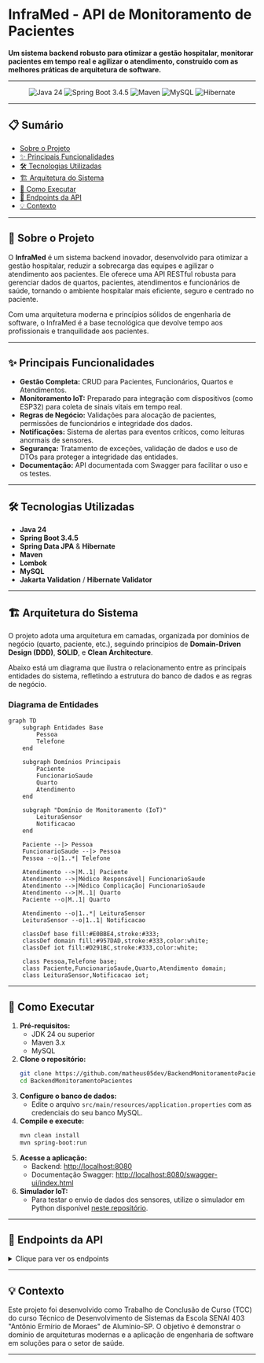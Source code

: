 # InfraMed - API de Monitoramento de Pacientes

**Um sistema backend robusto para otimizar a gestão hospitalar, monitorar pacientes em tempo real e agilizar o atendimento, construído com as melhores práticas de arquitetura de software.**

---

<p align="center">
  <img src="https://img.shields.io/badge/Java-24-blue?logo=java&logoColor=white" alt="Java 24">
  <img src="https://img.shields.io/badge/Spring_Boot-3.4.5-green?logo=spring&logoColor=white" alt="Spring Boot 3.4.5">
  <img src="https://img.shields.io/badge/Maven-4.0.0-red?logo=apache-maven&logoColor=white" alt="Maven">
  <img src="https://img.shields.io/badge/MySQL-8.0-orange?logo=mysql&logoColor=white" alt="MySQL">
  <img src="https://img.shields.io/badge/Hibernate-6.2-blueviolet?logo=hibernate&logoColor=white" alt="Hibernate">
</p>

---

## 📋 Sumário

- [Sobre o Projeto](#-sobre-o-projeto)
- [✨ Principais Funcionalidades](#-principais-funcionalidades)
- [🛠️ Tecnologias Utilizadas](#-tecnologias-utilizadas)
- [🏗️ Arquitetura do Sistema](#-arquitetura-do-sistema)
- [🚀 Como Executar](#-como-executar)
- [📄 Endpoints da API](#-endpoints-da-api)
- [💡 Contexto](#-contexto)

---

## 📖 Sobre o Projeto

O **InfraMed** é um sistema backend inovador, desenvolvido para otimizar a gestão hospitalar, reduzir a sobrecarga das equipes e agilizar o atendimento aos pacientes. Ele oferece uma API RESTful robusta para gerenciar dados de quartos, pacientes, atendimentos e funcionários de saúde, tornando o ambiente hospitalar mais eficiente, seguro e centrado no paciente.

Com uma arquitetura moderna e princípios sólidos de engenharia de software, o InfraMed é a base tecnológica que devolve tempo aos profissionais e tranquilidade aos pacientes.

---

## ✨ Principais Funcionalidades

- **Gestão Completa:** CRUD para Pacientes, Funcionários, Quartos e Atendimentos.
- **Monitoramento IoT:** Preparado para integração com dispositivos (como ESP32) para coleta de sinais vitais em tempo real.
- **Regras de Negócio:** Validações para alocação de pacientes, permissões de funcionários e integridade dos dados.
- **Notificações:** Sistema de alertas para eventos críticos, como leituras anormais de sensores.
- **Segurança:** Tratamento de exceções, validação de dados e uso de DTOs para proteger a integridade das entidades.
- **Documentação:** API documentada com Swagger para facilitar o uso e os testes.

---

## 🛠️ Tecnologias Utilizadas

- **Java 24**
- **Spring Boot 3.4.5**
- **Spring Data JPA** & **Hibernate**
- **Maven**
- **Lombok**
- **MySQL**
- **Jakarta Validation** / **Hibernate Validator**

---

## 🏗️ Arquitetura do Sistema

O projeto adota uma arquitetura em camadas, organizada por domínios de negócio (quarto, paciente, etc.), seguindo princípios de **Domain-Driven Design (DDD)**, **SOLID**, e **Clean Architecture**.

Abaixo está um diagrama que ilustra o relacionamento entre as principais entidades do sistema, refletindo a estrutura do banco de dados e as regras de negócio.

### Diagrama de Entidades

```mermaid
graph TD
    subgraph Entidades Base
        Pessoa
        Telefone
    end

    subgraph Domínios Principais
        Paciente
        FuncionarioSaude
        Quarto
        Atendimento
    end

    subgraph "Domínio de Monitoramento (IoT)"
        LeituraSensor
        Notificacao
    end

    Paciente --|> Pessoa
    FuncionarioSaude --|> Pessoa
    Pessoa --o|1..*| Telefone

    Atendimento -->|M..1| Paciente
    Atendimento -->|Médico Responsável| FuncionarioSaude
    Atendimento -->|Médico Complicação| FuncionarioSaude
    Atendimento -->|M..1| Quarto
    Paciente --o|M..1| Quarto

    Atendimento --o|1..*| LeituraSensor
    LeituraSensor --o|1..1| Notificacao

    classDef base fill:#E0BBE4,stroke:#333;
    classDef domain fill:#957DAD,stroke:#333,color:white;
    classDef iot fill:#D291BC,stroke:#333,color:white;

    class Pessoa,Telefone base;
    class Paciente,FuncionarioSaude,Quarto,Atendimento domain;
    class LeituraSensor,Notificacao iot;
```

---

## 🚀 Como Executar

1.  **Pré-requisitos:**
    *   JDK 24 ou superior
    *   Maven 3.x
    *   MySQL
2.  **Clone o repositório:**
    ```bash
    git clone https://github.com/matheus05dev/BackendMonitoramentoPacientes
    cd BackendMonitoramentoPacientes
    ```
3.  **Configure o banco de dados:**
    *   Edite o arquivo `src/main/resources/application.properties` com as credenciais do seu banco MySQL.
4.  **Compile e execute:**
    ```bash
    mvn clean install
    mvn spring-boot:run
    ```
5.  **Acesse a aplicação:**
    *   Backend: [http://localhost:8080](http://localhost:8080)
    *   Documentação Swagger: [http://localhost:8080/swagger-ui/index.html](http://localhost:8080/swagger-ui/index.html)
6.  **Simulador IoT:**
    *   Para testar o envio de dados dos sensores, utilize o simulador em Python disponível [neste repositório](https://github.com/matheus05dev/SimuladorIoTMonitoramentoPacientes).

---

## 📄 Endpoints da API

<details>
<summary>Clique para ver os endpoints</summary>

### Quarto
Base URL: `/api/quarto`

| Método | URL | Descrição |
|---|---|---|
| GET | `/` | Lista todos os quartos |
| GET | `/{id}` | Busca quarto por ID |
| POST | `/` | Cria novo quarto |
| PUT | `/{id}` | Altera quarto existente |
| DELETE | `/{id}` | Remove quarto |

### Paciente
Base URL: `/api/pacientes`

| Método | URL | Descrição |
|---|---|---|
| POST | `/` | Cria novo paciente |
| GET | `/` | Lista todos os pacientes |
| GET | `/id/{id}` | Busca paciente por ID |
| GET | `/cpf/{cpf}` | Busca paciente por CPF |

### Funcionário
Base URL: `/api/funcionarios`

| Método | URL | Descrição |
|---|---|---|
| POST | `/` | Cria novo funcionário |
| GET | `/` | Lista todos os funcionários |
| GET | `/id/{id}` | Busca funcionário por ID |

### Atendimento
Base URL: `/api/atendimento`

| Método | URL | Descrição |
|---|---|---|
| POST | `/` | Cria novo atendimento |
| GET | `/` | Lista todos os atendimentos |
| GET | `/{id}` | Busca atendimento por ID |

### Leitura
Base URL: `/api/leituras`

| Método | URL | Descrição |
|---|---|---|
| POST | `/atendimento/{atendimentoId}` | Cria nova leitura |
| GET | `/atendimento/{atendimentoId}` | Lista leituras por atendimento |

### Notificações
Base URL: `/api/notificacoes`

| Método | URL | Descrição |
|---|---|---|
| PUT | `/{id}/fechar` | Fecha uma notificação de alerta |
| GET | `/` | Lista todas as notificações |

</details>

---

## 💡 Contexto

Este projeto foi desenvolvido como Trabalho de Conclusão de Curso (TCC) do curso Técnico de Desenvolvimento de Sistemas da Escola SENAI 403 "Antônio Ermírio de Moraes" de Alumínio-SP. O objetivo é demonstrar o domínio de arquiteturas modernas e a aplicação de engenharia de software em soluções para o setor de saúde.

---
